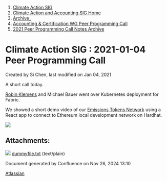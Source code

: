 1. [Climate Action SIG](index.html)
2. [Climate Action and Accounting SIG Home](Climate-Action-and-Accounting-SIG-Home_19005445.html)
3. [Archive\_](Archive__19006062.html)
4. [Accounting &amp; Certification WG Peer Programming Call](19006574.html)
5. [2021 Peer Programming Call Notes Archive](2021-Peer-Programming-Call-Notes-Archive_19006679.html)

# Climate Action SIG : 2021-01-04 Peer Programming Call

Created by Si Chen, last modified on Jan 04, 2021

A short call today.

[Robin Klemens](https://lf-hyperledger.atlassian.net/wiki/people/5b068694a595df5d0a165a66?ref=confluence) and Michael Bauer went over Kubernetes deployment for Fabric.

We showed a short demo video of our [Emissions Tokens Network](Emissions-Tokens-Network_19006546.html) using a React app to connect to Ethereum local development network on Hardhat.

![](plugins/servlet/confluence/placeholder/unknown-attachment)

## Attachments:

![](images/icons/bullet_blue.gif) [dummyfile.txt](attachments/19006678/19006681.txt) (text/plain)

Document generated by Confluence on Nov 26, 2024 13:10

[Atlassian](http://www.atlassian.com/)
